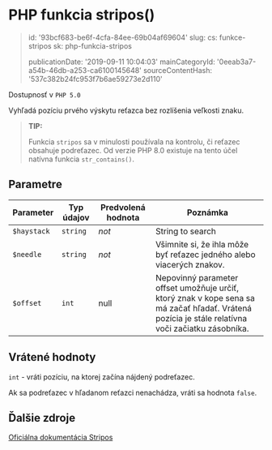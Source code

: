 PHP funkcia stripos()
=====================

> id: '93bcf683-be6f-4cfa-84ee-69b04af69604'
> slug:
> 	cs: funkce-stripos
> 	sk: php-funkcia-stripos
> 
> publicationDate: '2019-09-11 10:04:03'
> mainCategoryId: '0eeab3a7-a54b-46db-a253-ca6100145648'
> sourceContentHash: '537c382b24fc953f7b6ae59273e2d110'

Dostupnosť v `PHP 5.0`

Vyhľadá pozíciu prvého výskytu reťazca bez rozlíšenia veľkosti znaku.

> **TIP:**
>
> Funkcia `stripos` sa v minulosti používala na kontrolu, či reťazec obsahuje podreťazec.
> Od verzie PHP 8.0 existuje na tento účel natívna funkcia `str_contains()`.

Parametre
--------------

| Parameter | Typ údajov | Predvolená hodnota | Poznámka |
|-----|-----|-----|-----|
| `$haystack` | `string` | *not* | String to search |
| `$needle` | `string` | *not* | Všimnite si, že ihla môže byť reťazec jedného alebo viacerých znakov. |
| `$offset` | `int` | null | Nepovinný parameter offset umožňuje určiť, ktorý znak v kope sena sa má začať hľadať. Vrátená pozícia je stále relatívna voči začiatku zásobníka.


Vrátené hodnoty
----------------

`int` - vráti pozíciu, na ktorej začína nájdený podreťazec.

Ak sa podreťazec v hľadanom reťazci nenachádza, vráti sa hodnota `false`.

Ďalšie zdroje
------------

[Oficiálna dokumentácia Stripos](https://www.php.net/manual/en/function.stripos.php)
